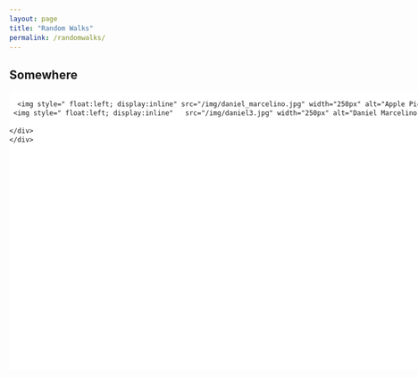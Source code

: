 ```yaml
---
layout: page
title: "Random Walks"
permalink: /randomwalks/
---
```



## Somewhere

<div style="width:750px; background-color:white; height:500px; overflow:scroll; overflow-x: scroll; overflow-y: hidden;">
       <div style="width:800px;">

      <img style=" float:left; display:inline" src="/img/daniel_marcelino.jpg" width="250px" alt="Apple Picking" />
     <img style=" float:left; display:inline"   src="/img/daniel3.jpg" width="250px" alt="Daniel Marcelino" />

    </div>
    </div>


